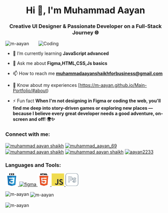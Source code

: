 <h1 align="center">Hi 👋, I'm Muhammad Aayan</h1>
<h3 align="center">Creative UI Designer & Passionate Developer on a Full-Stack Journey 🌐</h3>
<img align="right" alt="Coding" width="400" src="https://i.pinimg.com/originals/e4/26/70/e426702edf874b181aced1e2fa5c6cde.gif">

<p align="left"> <img src="https://komarev.com/ghpvc/?username=m-aayan&label=Profile%20views&color=0e75b6&style=flat" alt="m-aayan" /> </p>

- 🌱 I’m currently learning **JavaScript advanced**

- 💬 Ask me about **Figma,HTML,CSS,Js basics**

- 📫 How to reach me **muhammadaayanshaikhforbusiness@gmail.com**

- 📄 Know about my experiences [https://m-aayan.github.io/Main-Portfolio/#about)

- ⚡ Fun fact **When I'm not designing in Figma or coding the web, you'll find me deep into story-driven games or exploring new places — because I believe every great developer needs a good adventure, on-screen and off! 🌍✨**

<h3 align="left">Connect with me:</h3>
<p align="left">
<a href="https://linkedin.com/in/muhammad aayan shaikh" target="blank"><img align="center" src="https://raw.githubusercontent.com/rahuldkjain/github-profile-readme-generator/master/src/images/icons/Social/linked-in-alt.svg" alt="muhammad aayan shaikh" height="30" width="40" /></a>
<a href="https://instagram.com/muhammad_aayan_69" target="blank"><img align="center" src="https://raw.githubusercontent.com/rahuldkjain/github-profile-readme-generator/master/src/images/icons/Social/instagram.svg" alt="muhammad_aayan_69" height="30" width="40" /></a>
<a href="https://dribbble.com/muhammad aayan shaikh" target="blank"><img align="center" src="https://raw.githubusercontent.com/rahuldkjain/github-profile-readme-generator/master/src/images/icons/Social/dribbble.svg" alt="muhammad aayan shaikh" height="30" width="40" /></a>
<a href="https://www.behance.net/muhammad aayan shaikh" target="blank"><img align="center" src="https://raw.githubusercontent.com/rahuldkjain/github-profile-readme-generator/master/src/images/icons/Social/behance.svg" alt="muhammad aayan shaikh" height="30" width="40" /></a>
<a href="https://discord.gg/aayan2233" target="blank"><img align="center" src="https://raw.githubusercontent.com/rahuldkjain/github-profile-readme-generator/master/src/images/icons/Social/discord.svg" alt="aayan2233" height="30" width="40" /></a>
</p>

<h3 align="left">Languages and Tools:</h3>
<p align="left"> <a href="https://www.w3schools.com/css/" target="_blank" rel="noreferrer"> <img src="https://raw.githubusercontent.com/devicons/devicon/master/icons/css3/css3-original-wordmark.svg" alt="css3" width="40" height="40"/> </a> <a href="https://www.figma.com/" target="_blank" rel="noreferrer"> <img src="https://www.vectorlogo.zone/logos/figma/figma-icon.svg" alt="figma" width="40" height="40"/> </a> <a href="https://www.w3.org/html/" target="_blank" rel="noreferrer"> <img src="https://raw.githubusercontent.com/devicons/devicon/master/icons/html5/html5-original-wordmark.svg" alt="html5" width="40" height="40"/> </a> <a href="https://developer.mozilla.org/en-US/docs/Web/JavaScript" target="_blank" rel="noreferrer"> <img src="https://raw.githubusercontent.com/devicons/devicon/master/icons/javascript/javascript-original.svg" alt="javascript" width="40" height="40"/> </a> <a href="https://www.photoshop.com/en" target="_blank" rel="noreferrer"> <img src="https://raw.githubusercontent.com/devicons/devicon/master/icons/photoshop/photoshop-line.svg" alt="photoshop" width="40" height="40"/> </a> </p>

<p><img align="left" src="https://github-readme-stats.vercel.app/api/top-langs?username=m-aayan&show_icons=true&locale=en&layout=compact" alt="m-aayan" /></p>

<p>&nbsp;<img align="center" src="https://github-readme-stats.vercel.app/api?username=m-aayan&show_icons=true&locale=en" alt="m-aayan" /></p>

<p><img align="center" src="https://github-readme-streak-stats.herokuapp.com/?user=m-aayan&" alt="m-aayan" /></p>
